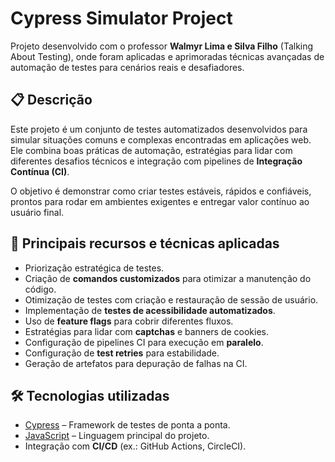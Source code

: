 # Cypress Simulator Project

Projeto desenvolvido com o professor **Walmyr Lima e Silva Filho** (Talking About Testing), onde foram aplicadas e aprimoradas técnicas avançadas de automação de testes para cenários reais e desafiadores.

## 📋 Descrição

Este projeto é um conjunto de testes automatizados desenvolvidos para simular situações comuns e complexas encontradas em aplicações web. Ele combina boas práticas de automação, estratégias para lidar com diferentes desafios técnicos e integração com pipelines de **Integração Contínua (CI)**.

O objetivo é demonstrar como criar testes estáveis, rápidos e confiáveis, prontos para rodar em ambientes exigentes e entregar valor contínuo ao usuário final.

## 🚀 Principais recursos e técnicas aplicadas

- Priorização estratégica de testes.
- Criação de **comandos customizados** para otimizar a manutenção do código.
- Otimização de testes com criação e restauração de sessão de usuário.
- Implementação de **testes de acessibilidade automatizados**.
- Uso de **feature flags** para cobrir diferentes fluxos.
- Estratégias para lidar com **captchas** e banners de cookies.
- Configuração de pipelines CI para execução em **paralelo**.
- Configuração de **test retries** para estabilidade.
- Geração de artefatos para depuração de falhas na CI.

## 🛠️ Tecnologias utilizadas

- [Cypress](https://www.cypress.io/) – Framework de testes de ponta a ponta.
- [JavaScript](https://developer.mozilla.org/pt-BR/docs/Web/JavaScript) – Linguagem principal do projeto.
- Integração com **CI/CD** (ex.: GitHub Actions, CircleCI).

